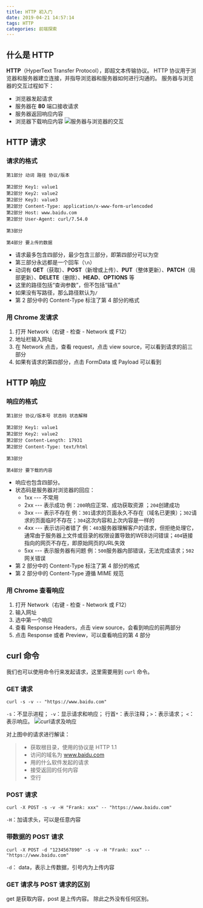 ```yaml
---
title: HTTP 初入门
date: 2019-04-21 14:57:14
tags: HTTP
categories: 前端探索
---
```


## 什么是 HTTP

**HTTP**（HyperText Transfer Protocol），即超文本传输协议。
HTTP 协议用于浏览器和服务器建立连接，并指导浏览器和服务器如何进行沟通的。
服务器与浏览器的交互过程如下：
+ 浏览器发起请求
+ 服务器在 **80** 端口接收请求
+ 服务器返回响应内容
+ 浏览器下载响应内容
![服务器与浏览器的交互](https://upload-images.jianshu.io/upload_images/13038962-b053f21889824234.jpg?imageMogr2/auto-orient/strip%7CimageView2/2/w/1240)

## HTTP 请求
### 请求的格式
```
第1部分 动词 路径 协议/版本

第2部分 Key1: value1
第2部分 Key2: value2
第2部分 Key3: value3
第2部分 Content-Type: application/x-www-form-urlencoded
第2部分 Host: www.baidu.com
第2部分 User-Agent: curl/7.54.0

第3部分 

第4部分 要上传的数据
```
+ 请求最多包含四部分，最少包含三部分，即第四部分可以为空
+ 第三部分永远都是一个回车（`\n`）
+ 动词有 **GET**（获取）、**POST**（新增或上传）、**PUT**（整体更新）、**PATCH**（局部更新）、**DELETE**（删除）、**HEAD**、**OPTIONS** 等
+ 这里的路径包括“查询参数”，但不包括“锚点”
+ 如果没有写路径，那么路径默认为`/`
+ 第 2 部分中的 Content-Type 标注了第 4 部分的格式

### 用 Chrome 发请求
1. 打开 Network（右键 - 检查 - Network 或 F12）
2. 地址栏输入网址
3. 在 Network 点击，查看 request，点击 view source，可以看到请求的前三部分
4. 如果有请求的第四部分，点击 FormData 或 Payload 可以看到

## HTTP 响应
### 响应的格式
```
第1部分 协议/版本号 状态码 状态解释

第2部分 Key1: value1
第2部分 Key2: value2
第2部分 Content-Length: 17931
第2部分 Content-Type: text/html

第3部分

第4部分 要下载的内容
```
+ 响应也包含四部分。
+ 状态码是服务器对浏览器的回应：
    - 1xx --- 不常用
    - 2xx --- 表示成功
    例：`200`响应正常、成功获取资源 ；`204`创建成功
    - 3xx --- 表示不存在
    例：`301`请求的页面永久不存在（域名已更换）；`302`请求的页面临时不存在；`304`这次内容和上次内容是一样的
    - 4xx --- 表示访问者错了
    例：`403`服务器理解客户的请求，但拒绝处理它，通常由于服务器上文件或目录的权限设置导致的WEB访问错误；`404`链接指向的网页不存在，即原始网页的URL失效
    - 5xx --- 表示服务器有问题
    例：`500`服务器内部错误，无法完成请求；`502`网关错误
+ 第 2 部分中的 Content-Type 标注了第 4 部分的格式
+ 第 2 部分中的 Content-Type 遵循 MIME 规范

### 用 Chrome 查看响应
1. 打开 Network（右键 - 检查 - Network 或 F12）
2. 输入网址
3. 选中第一个响应
4. 查看 Response Headers，点击 view source，会看到响应的前两部分
5. 点击 Response 或者 Preview，可以查看响应的第 4 部分

## curl 命令
我们也可以使用命令行来发起请求，这里需要用到 `curl` 命令。
### GET 请求
```
curl -s -v -- "https://www.baidu.com"
```
`-s`：不显示进程； `-v`：显示请求和响应；
行首`*`：表示注释；`>`：表示请求； `<`：表示响应。
![curl请求及响应](https://upload-images.jianshu.io/upload_images/13038962-a08294355a9ea48e.png?imageMogr2/auto-orient/strip%7CimageView2/2/w/1240)

对上图中的请求进行解读：
>+ 获取根目录，使用的协议是 HTTP 1.1
>+ 访问的域名为 www.baidu.com
>+ 用的什么软件发起的请求
>+ 接受返回的任何内容
>+ 空行

### POST 请求
```
curl -X POST -s -v -H "Frank: xxx" -- "https://www.baidu.com"
```
`-H`：加请求头，可以是任意内容

### 带数据的 POST 请求
```
curl -X POST -d "1234567890" -s -v -H "Frank: xxx" --"https://www.baidu.com"
```
`-d`： data，表示上传数据，引号内为上传内容

### GET 请求与 POST 请求的区别
get 是获取内容，post 是上传内容。
除此之外没有任何区别。